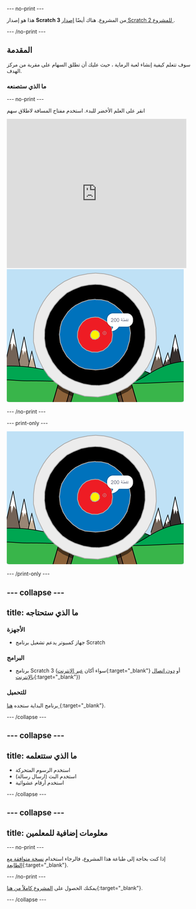 --- no-print ---

هذا هو إصدار **Scratch 3** من المشروع. هناك أيضًا [ إصدار Scratch 2 للمشروع ](https://projects.raspberrypi.org/en/projects/archery-scratch2).

--- /no-print ---

## المقدمة

سوف تتعلم كيفية إنشاء لعبة الرماية ، حيث عليك أن تطلق السهام على مقربة من مركز الهدف.

### ما الذي ستصنعه

--- no-print ---

انقر على العلم الأخضر للبدء. استخدم مفتاح المسافة لاطلاق سهم

<div class="scratch-preview">
  <iframe allowtransparency="true" width="485" height="402" src="https://scratch.mit.edu/projects/embed/382055496/?autostart=false" frameborder="0" scrolling="no"></iframe>
  <img src="images/archery-final.png">
</div>

--- /no-print ---

--- print-only ---

![المشروع كامل](images/archery-final.png)

--- /print-only ---

--- collapse ---
---
title: ما الذي ستحتاجه
---
### الأجهزة

+ جهاز كمبيوتر يدعم تشغيل برنامج Scratch

### البرامج

+ برنامج Scratch 3 (سواء أكان [عبر الإنترنت](https://rpf.io/scratchon){:target="_blank"} أو [دون اتصال بالإنترنت](https://rpf.io/scratchoff){:target="_blank"})

### للتحميل

برنامج البداية ستجده [هنا ](https://rpf.io/p/ar-SA/archery-go){:target="_blank"}.

--- /collapse ---

--- collapse ---
---
title: ما الذي ستتعلمه
---
+ استخدم الرسوم المتحركة 
+ استخدم البث (ارسال رسالة)
+ استخدم أرقام عشوائية

--- /collapse ---

--- collapse ---
---
title: معلومات إضافية للمعلمين
---
--- no-print ---

إذا كنت بحاجة إلى طباعة هذا المشروع، فالرجاء استخدام [نسخة متوافقة مع الطابعة](https://projects.raspberrypi.org/ar-SA/projects/archery/print){:target="_blank"}.

--- /no-print ---

يمكنك الحصول على [المشروع كاملاً من هنا](https://rpf.io/p/ar-SA/archery-get){:target="_blank"}.

--- /collapse ---
